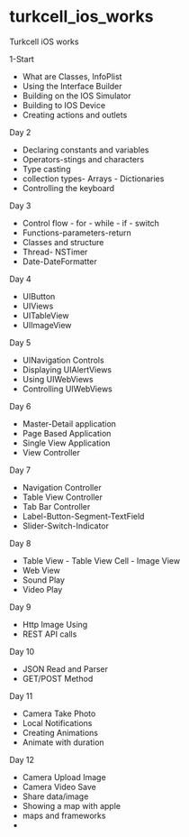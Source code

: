 # turkcell_ios_works
Turkcell iOS works

1-Start
* What are Classes, InfoPlist
* Using the Interface Builder
* Building on the IOS Simulator
* Building to IOS Device
* Creating actions and outlets

Day 2
* Declaring constants and variables
* Operators-stings and characters
* Type casting
* collection types- Arrays - Dictionaries
* Controlling the keyboard

Day 3
* Control flow - for - while - if - switch
* Functions-parameters-return
* Classes and structure
* Thread- NSTimer
* Date-DateFormatter

Day 4
* UIButton
* UIViews
* UITableView
* UIImageView

Day 5
* UINavigation Controls
* Displaying UIAlertViews
* Using UIWebViews
* Controlling UIWebViews

Day 6
* Master-Detail application
* Page Based Application
* Single View Application
* View Controller

Day 7 
* Navigation Controller
* Table View Controller
* Tab Bar Controller
* Label-Button-Segment-TextField
* Slider-Switch-Indicator

Day 8 
* Table View - Table View Cell - Image View
* Web View
* Sound Play
* Video Play

Day 9
* Http Image Using
* REST API calls

Day 10
* JSON Read and Parser
* GET/POST Method

Day 11
* Camera Take Photo
* Local Notifications
* Creating Animations
* Animate with duration

Day 12
* Camera Upload Image
* Camera Video Save
* Share data/image
* Showing a map with apple
* maps and frameworks
* 
